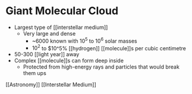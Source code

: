 # Giant Molecular Cloud

- Largest type of [[interstellar medium]]
  - Very large and dense
    - ~6000 known with $10^5$ to $10^6$ solar masses
    - $10^2$ to $10^5% [[hydrogen]] [[molecule]]s per cubic centimetre
- 50-300 [[light year]] away
- Complex [[molecule]]s can form deep inside
  - Protected from high-energy rays and particles that would break them ups

[[Astronomy]] [[Interstellar Medium]]

